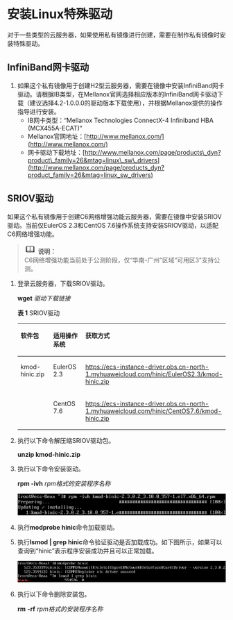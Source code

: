# 安装Linux特殊驱动<a name="ZH-CN_TOPIC_0082002007"></a>

对于一些类型的云服务器，如果使用私有镜像进行创建，需要在制作私有镜像时安装特殊驱动。

## InfiniBand网卡驱动<a name="section19610134011493"></a>

1.  如果这个私有镜像用于创建H2型云服务器，需要在镜像中安装InfiniBand网卡驱动。请根据IB类型，在Mellanox官网选择相应版本的InfiniBand网卡驱动下载（建议选择4.2-1.0.0.0的驱动版本下载使用），并根据Mellanox提供的操作指导进行安装。
    -   IB网卡类型：“Mellanox Technologies ConnectX-4 Infiniband HBA \(MCX455A-ECAT\)“
    -   Mellanox官网地址：[http://www.mellanox.com/](http://www.mellanox.com/)
    -   网卡驱动下载地址：[http://www.mellanox.com/page/products\_dyn?product\_family=26&mtag=linux\_sw\_drivers](http://www.mellanox.com/page/products_dyn?product_family=26&mtag=linux_sw_drivers)


## SRIOV驱动<a name="section94756508515"></a>

如果这个私有镜像用于创建C6网络增强功能云服务器，需要在镜像中安装SRIOV驱动。当前仅EulerOS 2.3和CentOS 7.6操作系统支持安装SRIOV驱动，以适配C6网络增强功能。

>![](public_sys-resources/icon-note.gif) **说明：**   
>C6网络增强功能当前处于公测阶段，仅“华南-广州”区域“可用区3”支持公测。  

1.  登录云服务器，下载SRIOV驱动。

    **wget** _驱动下载链接_

    **表 1**  SRIOV驱动

    <a name="table17381225012"></a>
    <table><thead align="left"><tr id="row1673812219017"><th class="cellrowborder" valign="top" width="21.602160216021602%" id="mcps1.2.4.1.1"><p id="p207385227015"><a name="p207385227015"></a><a name="p207385227015"></a>软件包</p>
    </th>
    <th class="cellrowborder" valign="top" width="21.942194219421943%" id="mcps1.2.4.1.2"><p id="p1873815226013"><a name="p1873815226013"></a><a name="p1873815226013"></a>适用操作系统</p>
    </th>
    <th class="cellrowborder" valign="top" width="56.455645564556455%" id="mcps1.2.4.1.3"><p id="p873892220018"><a name="p873892220018"></a><a name="p873892220018"></a>获取方式</p>
    </th>
    </tr>
    </thead>
    <tbody><tr id="row273911227018"><td class="cellrowborder" rowspan="2" valign="top" width="21.602160216021602%" headers="mcps1.2.4.1.1 "><p id="p20739422105"><a name="p20739422105"></a><a name="p20739422105"></a>kmod-hinic.zip</p>
    </td>
    <td class="cellrowborder" valign="top" width="21.942194219421943%" headers="mcps1.2.4.1.2 "><p id="p8739122301"><a name="p8739122301"></a><a name="p8739122301"></a>EulerOS 2.3</p>
    </td>
    <td class="cellrowborder" valign="top" width="56.455645564556455%" headers="mcps1.2.4.1.3 "><p id="p10403185722210"><a name="p10403185722210"></a><a name="p10403185722210"></a><a href="https://ecs-instance-driver.obs.cn-north-1.myhuaweicloud.com/hinic/EulerOS2.3/kmod-hinic.zip" target="_blank" rel="noopener noreferrer">https://ecs-instance-driver.obs.cn-north-1.myhuaweicloud.com/hinic/EulerOS2.3/kmod-hinic.zip</a></p>
    </td>
    </tr>
    <tr id="row17739172218010"><td class="cellrowborder" valign="top" headers="mcps1.2.4.1.1 "><p id="p147392022205"><a name="p147392022205"></a><a name="p147392022205"></a>CentOS 7.6</p>
    </td>
    <td class="cellrowborder" valign="top" headers="mcps1.2.4.1.2 "><p id="p18402357182218"><a name="p18402357182218"></a><a name="p18402357182218"></a><a href="https://ecs-instance-driver.obs.cn-north-1.myhuaweicloud.com/hinic/CentOS7.6/kmod-hinic.zip" target="_blank" rel="noopener noreferrer">https://ecs-instance-driver.obs.cn-north-1.myhuaweicloud.com/hinic/CentOS7.6/kmod-hinic.zip</a></p>
    </td>
    </tr>
    </tbody>
    </table>

2.  执行以下命令解压缩SRIOV驱动包。

    **unzip kmod-hinic.zip**

3.  执行以下命令安装驱动。

    **rpm -ivh** _rpm格式的安装程序名称_

    ![](figures/21.png)

4.  执行**modprobe hinic**命令加载驱动。
5.  执行**lsmod | grep hinic**命令验证驱动是否加载成功。如下图所示，如果可以查询到“hinic”表示程序安装成功并且可以正常加载。

    ![](figures/22.png)

6.  执行以下命令删除安装包。

    **rm** **-rf** _rpm格式的安装程序名称_


